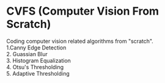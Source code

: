# CVFS (Computer Vision From Scratch)
Coding computer vision related algorithms from "scratch".<br>
1.Canny Edge Detection<br>
2. Guassian Blur<br>
3. Histogram Equalization<br>
4. Otsu's Thresholding<br>
5. Adaptive Thresholding<br>
